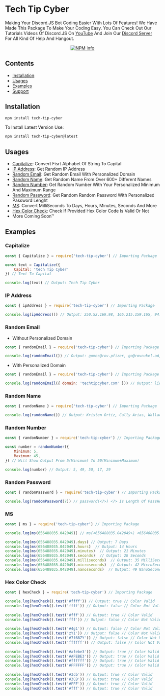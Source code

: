 # Tech Tip Cyber
Making Your Discord.JS Bot Coding Easier With Lots Of Features!
We Have Made This Package To Make Your Coding Easy. You Can Check Out Our Tutorials Videos Of Discord.JS On [YouTube](https://youtube.com/techtipcyber) And Join Our [Discord Server](https://discord.gg/2FMvpaUcWh) For All Kind Of Help And Hangout.

<div align="center">
  <p>
    <a href="https://nodei.co/npm/tech-tip-cyber
/"><img src="https://nodei.co/npm/tech-tip-cyber.png?downloads=true&stars=true" alt="NPM Info" /></a>
  </p>
</div>

## Contents
- [Installation](https://www.npmjs.com/package/tech-tip-cyber#installation)
- [Usages](https://www.npmjs.com/package/tech-tip-cyber#usages)
- [Examples](https://www.npmjs.com/package/tech-tip-cyber#examples)
- [Support](https://discord.gg/2FMvpaUcWh)

## Installation
```bash
npm install tech-tip-cyber
```
To Install Latest Version Use:
```bash
npm install tech-tip-cyber@latest
```

## Usages
- [Capitalize](https://www.npmjs.com/package/tech-tip-cyber#Capitalize): Convert Fisrt Alphabet Of String To Capital
- [IP Address](https://www.npmjs.com/package/tech-tip-cyber#IP-Address): Get Random IP Address
- [Random Email](https://www.npmjs.com/package/tech-tip-cyber#Random-Email): Get Random Email With Personalized Domain
- [Random Name](https://www.npmjs.com/package/tech-tip-cyber#Random-Name): Get Random Name From Over 600+ Different Names
- [Random Number](https://www.npmjs.com/package/tech-tip-cyber#Random-Number): Get Random Number With Your Personalized Minimum And Maximum Range
- [Random Password](https://www.npmjs.com/package/tech-tip-cyber#Random-Password): Get Random Random Password With Personalized Password Lenght
- [MS](https://www.npmjs.com/package/tech-tip-cyber#MS): Convert MilliSeconds To Days, Hours, Minutes, Seconds And More
- [Hex Color Check](https://www.npmjs.com/package/tech-tip-cyber#Hex-Color-Check): Check If Provided Hex Color Code Is Valid Or Not
- More Coming Soon™

## Examples
### Capitalize
```javascript
const { Capitalize } = require('tech-tip-cyber') // Importing Package

const text = Capitalize({
    Capital: 'tech Tip Cyber'
}) // Text To Capital

console.log(text) // Output: Tech Tip Cyber
```


### IP Address
```javascript
const { ipAddress } = require('tech-tip-cyber') // Importing Package

console.log(ipAddress()) // Output: 250.52.169.98, 165.215.159.165, 94.246.4.97
```


### Random Email
- Without Personalized Domain
```javascript
const { randomEmail } = require('tech-tip-cyber') // Importing Package

console.log(randomEmail()) // Output: gomec@rov.pfizer, go@rovnukel.ad, wuw@kiljo.cern
```
- With Personalized Domain
```javascript
const { randomEmail } = require('tech-tip-cyber') // Importing Package

console.log(randomEmail({ domain: 'techtipcyber.com' })) // Output: lidlos@techtipcyber.com, 
```


### Random Name
```javascript
const { randomName } = require('tech-tip-cyber') // Importing Package

console.log(randomName()) // Output: Kristen Ortiz, Cally Arias, Wallace Grave
```

### Random Number
```javascript
const { randomNumber } = require('tech-tip-cyber') // Importing Package

const number = randomNumber({
    Minimum: 5,
    Maximum: 45,
}) // Will Show Output From 5(Minimum) To 50(Minimum+Maximum)

console.log(number) // Output: 5, 49, 50, 17, 29
```

### Random Password
```javascript
const { randomPassword } = require('tech-tip-cyber') // Importing Package

console.log(randomPassword(7)) // password(<7>) <7> Is Length Of PassWord // Output: u0cQD4H, WOJst!z, *I$^hPR, 11eT%!C
```

### MS
```javascript
const { ms } = require('tech-tip-cyber') // Importing Package

console.log(ms(656488035.042049)) // ms(<656488035.042049>) <656488035.042049> Is MilliSeconds

console.log(ms(656488035.042049).days) // Output: 7 Days
console.log(ms(656488035.042049).hours)  // Output: 14 Hours
console.log(ms(656488035.042049).minutes)  // Output: 21 Minutes
console.log(ms(656488035.042049).seconds)  // Output: 28 Seconds
console.log(ms(656488035.042049).milliseconds)  // Output: 35 MilliSeconds
console.log(ms(656488035.042049).microseconds)  // Output: 42 MicroSeconds
console.log(ms(656488035.042049).nanoseconds)  // Output: 49 NanoSeconds
```

### Hex Color Check
```javascript
const { hexCheck } = require('tech-tip-cyber') // Importing Package

console.log(hexCheck().test('#ffff')) // Output: true // Color Valid
console.log(hexCheck().test('ffff')) // Output: false // Color Not Valid
 
console.log(hexCheck().test('#fff')) // Output: true // Color Valid
console.log(hexCheck().test('fff')) // Output: false // Color Not Valid
 
console.log(hexCheck().test('#4g1')) // Output: false // Color Not Valid
console.log(hexCheck().test('zY1')) // Output: false // Color Not Valid
console.log(hexCheck().test('#7f68ZY')) // Output: false // Color Not Valid
console.log(hexCheck().test('ffffff')) // Output: false // Color Not Valid
 
console.log(hexCheck().test('#afebe3')) // Output: true // Color Valid
console.log(hexCheck().test('#AFEBE3')) // Output: true // Color Valid
console.log(hexCheck().test('#ffffff')) // Output: true // Color Valid
console.log(hexCheck().test('#FFFFFF')) // Output: true // Color Valid
 
console.log(hexCheck().test('#3cb')) // Output: true // Color Valid
console.log(hexCheck().test('#3CB')) // Output: true // Color Valid
console.log(hexCheck().test('#FFF')) // Output: true // Color Valid
console.log(hexCheck().test('#fff')) // Output: true // Color Valid
```